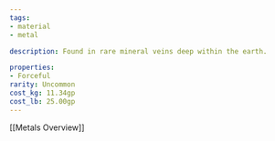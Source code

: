```yaml
---
tags:
- material
- metal

description: Found in rare mineral veins deep within the earth.

properties:
- Forceful
rarity: Uncommon
cost_kg: 11.34gp
cost_lb: 25.00gp
---
```

[[Metals Overview]]